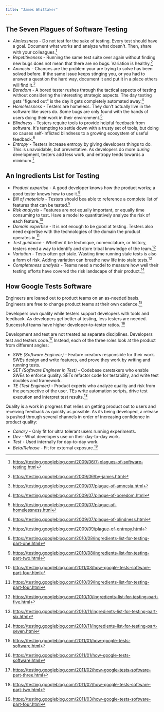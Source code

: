```yaml
---
title: "James Whittaker"
---
```


## The Seven Plagues of Software Testing

- *Aimlessness* - Do not test for the sake of testing. Every test should have a goal. Document
  what works and analyze what doesn't. Then, share with your colleagues.[^1]
- *Repetitiveness* - Running the same test suite over again without finding new bugs does not
  mean that there are no bugs. Variation is healthy.[^2]
- *Amnesia* - Chances are the problem your are trying to solve has been solved before. If the same
  issue keeps stinging you, or you had to answer a question the hard way, document it and put it in
  a place others will find it.[^3]
- *Boredom* - A bored tester rushes through the tactical aspects of testing without considering
  the interesting strategic aspects. The day testing gets "figured out" is the day it gets
  completely automated away.[^4]
- *Homelessness* - Testers are homeless. They don't actually live in the software like users do.
  Some bugs are only found with the hands of users doing their work in their environment.[^5]
- *Blindness* - Testers require tools to provide helpful feedback from software. It's tempting to
  settle down with a trusty set of tools, but doing so causes self-inflicted blindness to a growing
  ecosystem of useful feedback.[^6]
- *Entropy* - Testers increase entropy by giving developers things to do. This is unavoidable, but
  preventative. As developers do more *during* development, testers add less work, and entropy tends
  towards a minimum.[^7]

## An Ingredients List for Testing

- *Product expertise* - A good developer knows how the product works; a good tester knows how to use
  it.[^8]
- *Bill of materials* - Testers should bea able to reference a complete list of features that can be
  tested.[^9]
- *Risk analysis* - Features are not equally important, or equally time consuming to test. Have a
  model to quantitatively analyze the risk of each feature.[^17]
- *Domain expertise* - It is not enough to be good at testing. Testers also need expertise with the
  technologies of the domain the product operates in.[^10]
- *Test guidance* - Whether it be technique, nomenclature, or history, testers need a way to
  identify and store tribal knowledge of the team.[^11]
- *Variation* - Tests often get stale. Wasting time running stale tests is also a form of risk.
  Adding variation can breathe new life into stale tests.[^12]
- *Completeness analysis* - Teams need a model to measure how well their testing efforts have
  covered the risk landscape of their product.[^13]

## How Google Tests Software

Engineers are loaned out to product teams on an as-needed basis. Engineers are free to change
product teams at their own cadence.[^14]

Developers own quality while testers support developers with tools and feedback. As developers get
better at testing, less testers are needed. Successful teams have higher developer-to-tester
ratios. [^14]

Development and test are not treated as separate disciplines. Developers test and testers code.[^16]
Instead, each of the three roles look at the product from different angles:

- *SWE (Software Engineer)* - Feature creators responsible for their work. SWEs design and write
  features, and prove they work by writing and running tests.
- *SET (Software Engineer in Test)* - Codebase caretakers who enable SWEs to enforce quality. SETs
  refactor code for testability, and write test doubles and framework.
- *TE (Test Engineer)* - Product experts who analyze quality and risk from the perspective of the
  user. TEs write automation scripts, drive test execution and interpret test results.[^15]


Quality is a work in progress that relies on getting product out to users and receiving feedback as
quickly as possible. As its being developed, a release is pushed through several channels in order
of increasing confidence in product quality:

- *Canary* - Only fit for ultra tolerant users running experiments.
- *Dev* - What developers use on their day-to-day work.
- *Test* - Used internally for day-to-day work.
- *Beta/Release* - Fit for external exposure.[^17]

[^1]: https://testing.googleblog.com/2009/06/7-plagues-of-software-testing.html
[^2]: https://testing.googleblog.com/2009/06/by-james.html
[^3]: https://testing.googleblog.com/2009/07/plague-of-amnesia.html
[^4]: https://testing.googleblog.com/2009/07/plague-of-boredom.html
[^5]: https://testing.googleblog.com/2009/07/plague-of-homelessness.html
[^6]: https://testing.googleblog.com/2009/07/plague-of-blindness.html
[^7]: https://testing.googleblog.com/2009/09/plague-of-entropy.html
[^8]: https://testing.googleblog.com/2010/08/ingredients-list-for-testing-part-one.html
[^9]: https://testing.googleblog.com/2010/08/ingredients-list-for-testing-part-two.html
[^9]: https://testing.googleblog.com/2010/09/ingredients-list-for-testing-part-three.html
[^10]: https://testing.googleblog.com/2010/09/ingredients-list-for-testing-part-four.html
[^11]: https://testing.googleblog.com/2010/10/ingredients-list-for-testing-part-five.html
[^12]: https://testing.googleblog.com/2010/11/ingredients-list-for-testing-part-six.html
[^13]: https://testing.googleblog.com/2010/11/ingredients-list-for-testing-part-seven.html
[^14]: https://testing.googleblog.com/2011/01/how-google-tests-software.html
[^15]: https://testing.googleblog.com/2011/02/how-google-tests-software-part-two.html
[^16]: https://testing.googleblog.com/2011/02/how-google-tests-software-part-three.html
[^17]: https://testing.googleblog.com/2011/03/how-google-tests-software-part-four.html